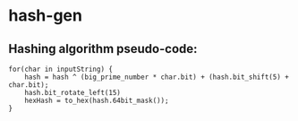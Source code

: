 # hash-gen

## Hashing algorithm pseudo-code:
```
for(char in inputString) {
    hash = hash ^ (big_prime_number * char.bit) + (hash.bit_shift(5) + char.bit);
    hash.bit_rotate_left(15)
    hexHash = to_hex(hash.64bit_mask());
}
```
